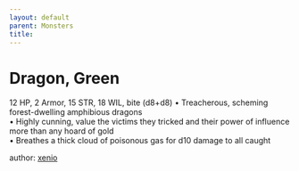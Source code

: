 ```yaml
---
layout: default
parent: Monsters 
title: 
--- 
```

# Dragon, Green
12 HP, 2 Armor, 15 STR, 18 WIL, bite (d8+d8)
• Treacherous, scheming forest-dwelling amphibious dragons  
• Highly cunning, value the victims they tricked and their power of influence more than any hoard of gold  
• Breathes a thick cloud of poisonous gas for d10 damage to all caught  




author: [xenio](https://xenioinabottle.blogspot.com/2021/02/classic-monsters-for-cairnito-part-1.html) 


